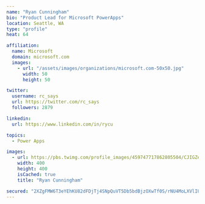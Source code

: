 ```yaml
---
name: "Ryan Cunningham"
bio: "Product Lead for Microsoft PowerApps"
location: Seattle, WA
type: "profile"
heat: 64

affiliation:
  name: Microsoft
  domain: microsoft.com
  images:
    - url: "/assets/images/organizations/microsoft.com-50x50.jpg"
      width: 50
      height: 50

twitter:
  username: rc_says
  url: https://twitter.com/rc_says
  followers: 2879

linkedin:
  url: https://www.linkedin.com/in/rycu

topics:
  - Power Apps

images:
  - url: https://pbs.twimg.com/profile_images/459747717862805504/CJIGZejd_400x400.png
    width: 400
    height: 400
    isCached: true
    title: "Ryan Cunningham"

secured: "2XZgFMW6T3eYEhKU82dFDjTj4SNpQuVT5Db5bdBjzOXwTf0S/rNU4MoLXVlIU4zDEiMk37bpxZtTShX1L1iRUt2PQ6EKNSvv8W/tNdyHCJxQ2Jg90jb53sJJyc7h35H/oPmnLmNvcnmUQ7H2xGm2U7foWs8ZBK+1IzDaEayr8Zd3SNGPTkGWxtpjo5B1PkbQdCZqvvRYLU5t2wih3AjFgaCs5FdRPHGolOMk7SWwaOWLYxyuOMUcLEcczKwzLXn2r/GcUQKZRYoSXIbUvpiL6/EcdZS8jUcfrN7T9LGxST8yJqI6r/1wWyifHsRoDD6YH6BcWHEhjNtIjS8E4wndxlSiaL91me5+M5xe9Iba5+EqBDUzml8BMlOsHBK0sFt+oJUGeIhTGShttWf94hATi1s9MFzCvgE7fUYrogYYslY=;JZwSBcR7lZSaA5yRhPFTow=="
---
```


